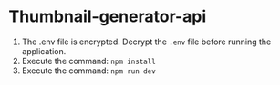 # Thumbnail-generator-api

1. The .env file is encrypted. Decrypt the `.env` file before running the application.
2. Execute the command: `npm install`
3. Execute the command: `npm run dev`
